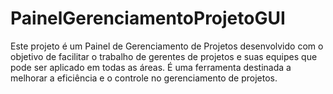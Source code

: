 # PainelGerenciamentoProjetoGUI
Este projeto é um Painel de Gerenciamento de Projetos desenvolvido com o objetivo de facilitar o trabalho de gerentes de projetos e suas equipes que pode ser aplicado em todas as áreas. É uma ferramenta destinada a melhorar a eficiência e o controle no gerenciamento de projetos.

